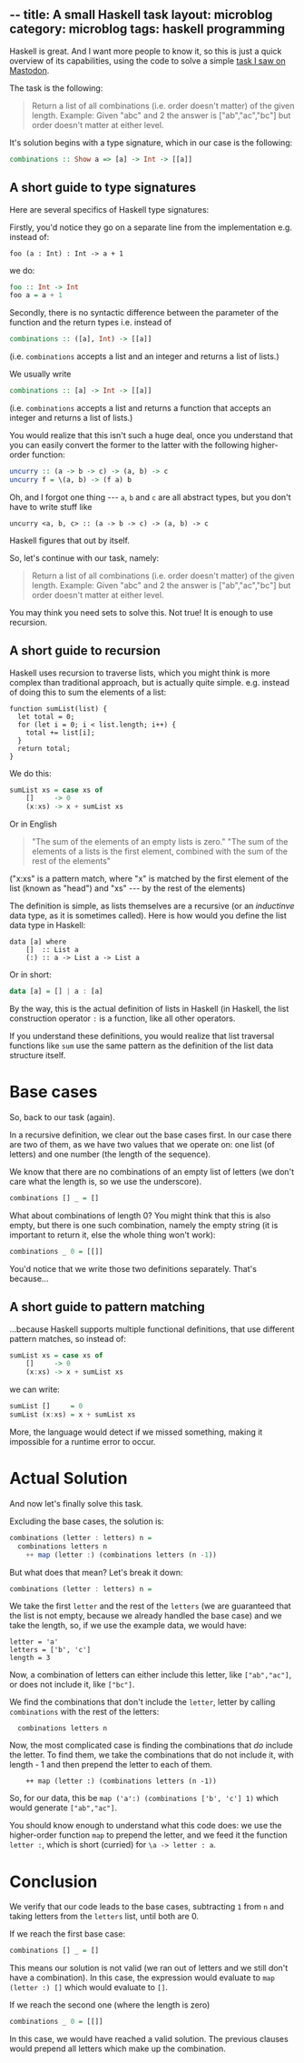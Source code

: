 --
title: A small Haskell task
layout: microblog
category: microblog
tags: haskell programming
---

Haskell is great. And I want more people to know it, so this is just a quick overview of its capabilities, using the code to solve a simple [task I saw on Mastodon](https://recurse.social/@redmp/114232802896990485).

The task is the following:

> Return a list of all combinations (i.e. order doesn't matter) of the given length.
> Example: Given "abc" and 2 the answer is ["ab","ac","bc"] but order doesn't matter at either level.


It's solution begins with a type signature, which in our case is the following: 

```haskell
combinations :: Show a => [a] -> Int -> [[a]]
```

A short guide to type signatures
---

Here are several specifics of Haskell type signatures:

Firstly, you'd notice they go on a separate line from the implementation e.g. instead of:

```
foo (a : Int) : Int -> a + 1

```
we do:

``` haskell
foo :: Int -> Int
foo a = a + 1
```

Secondly, there is no syntactic difference between the parameter of the function and the return types i.e. instead of 

```haskell
combinations :: ([a], Int) -> [[a]]

```

(i.e. `combinations` accepts a list and an integer and returns a list of lists.)

We usually write 

```haskell
combinations :: [a] -> Int -> [[a]]

```

(i.e. `combinations` accepts a list and returns a function that accepts an integer and returns a list of lists.)

You would realize that this isn't such a huge deal, once you understand that you can easily convert the former to the latter with the following higher-order function:

```haskell
uncurry :: (a -> b -> c) -> (a, b) -> c
uncurry f = \(a, b) -> (f a) b

```

Oh, and I forgot one thing --- `a`, `b` and `c` are all abstract types, but you don't have to write stuff like

```
uncurry <a, b, c> :: (a -> b -> c) -> (a, b) -> c

```
Haskell figures that out by itself.


So, let's continue with our task, namely:

> Return a list of all combinations (i.e. order doesn't matter) of the given length.
> Example: Given "abc" and 2 the answer is ["ab","ac","bc"] but order doesn't matter at either level.

You may think you need sets to solve this. Not true! It is enough to use recursion.

A short guide to recursion
---

Haskell uses recursion to traverse lists, which you might think is more complex than traditional approach, but is actually quite simple. e.g. instead of doing this to sum the elements of a list:

```
function sumList(list) {
  let total = 0;
  for (let i = 0; i < list.length; i++) {
    total += list[i];
  }
  return total;
}
```

We do this:

```haskell
sumList xs = case xs of
    []     -> 0
    (x:xs) -> x + sumList xs
```

Or in English

> "The sum of the elements of an empty lists is zero."
> "The sum of the elements of a lists is the first element, combined with the sum of the rest of the elements"

("x:xs" is a pattern match, where "x" is matched by the first element of the list (known as "head") and "xs" --- by the rest of the elements)

The definition is simple, as lists themselves are a recursive (or an *inductinve* data type, as it is sometimes called). Here is how would you define the list data type in Haskell:

```
data [a] where
    []  :: List a                   
    (:) :: a -> List a -> List a
```
Or in short:

```haskell
data [a] = [] | a : [a]
```
By the way, this is the actual definition of lists in Haskell (in Haskell, the list construction operator `:` is a function, like all other operators.

If you understand these definitions, you would realize that list traversal functions like `sum` use the same pattern as the definition of the list data structure itself.

Base cases
===

So, back to our task (again). 

In a recursive definition, we clear out the base cases first. In our case there are two of them, as we have two values that we operate on: one list (of letters) and one number (the length of the sequence). 

We know that there are no combinations of an empty list of letters (we don't care what the length is, so we use the underscore).

```haskell
combinations [] _ = []
```

What about combinations of length 0? You might think that this is also empty, but there is one such combination, namely the empty string (it is important to return it, else the whole thing won't work):

```haskell
combinations _ 0 = [[]]
```


You'd notice that we write those two definitions separately. That's because...

A short guide to pattern matching
---

...because Haskell supports multiple functional definitions, that use different pattern matches, so instead of:

```haskell
sumList xs = case xs of
    []     -> 0
    (x:xs) -> x + sumList xs
```
we can write: 

```haskell
sumList []     = 0               
sumList (x:xs) = x + sumList xs

```
More, the language would detect if we missed something, making it impossible for a runtime error to occur.

Actual Solution
===

And now let's finally solve this task. 


Excluding the base cases, the solution is:

```haskell
combinations (letter : letters) n = 
  combinations letters n
    ++ map (letter :) (combinations letters (n -1))
```

But what does that mean? Let's break it down:

```haskell
combinations (letter : letters) n = 
```

We take the first `letter` and the rest of the `letters` (we are guaranteed that the list is not empty, because we already handled the base case) and we take the length, so, if we use the example data, we would have:

```
letter = 'a'
letters = ['b', 'c']
length = 3
```

Now, a combination of letters can either include this letter, like `["ab","ac"]`, or does not include it, like `["bc"]`.

We find the combinations that don't include the `letter`, letter by calling `combinations` with the rest of the letters:

```
  combinations letters n
```

Now, the most complicated case is finding the combinations that *do* include the letter. To find them, we take the combinations that do not include it, with length - 1 and then prepend the letter to each of them.

```
    ++ map (letter :) (combinations letters (n -1))
```

So, for our data, this be `map ('a':) (combinations ['b', 'c'] 1)` which would generate `["ab","ac"]`.

You should know enough to understand what this code does: we use the higher-order function `map` to prepend the letter, and we feed it the function `letter :`, which is short (curried) for `\a -> letter : a`.  


Conclusion
===

We verify that our code leads to the base cases, subtracting `1` from `n` and taking letters from the `letters` list, until both are 0. 

If we reach the first base case:

```haskell
combinations [] _ = []
```

This means our solution is not valid (we ran out of letters and we still don't have a combination). In this case, the expression would evaluate to `map (letter :) []` which would evaluate to `[]`.


If we reach the second one (where the length is zero)

```haskell
combinations _ 0 = [[]]

```
In this case, we would have reached a valid solution. The previous clauses would prepend all letters which make up the combination.

